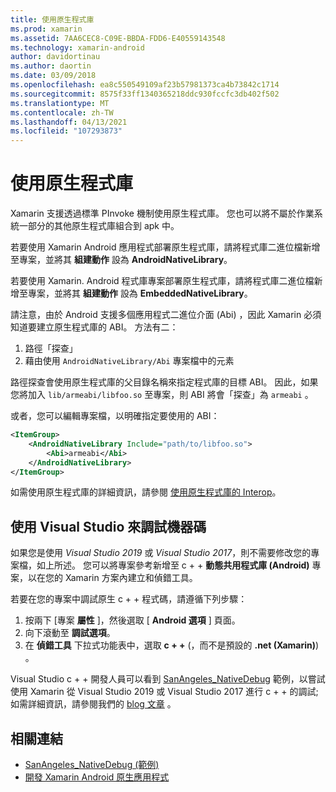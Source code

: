 ```yaml
---
title: 使用原生程式庫
ms.prod: xamarin
ms.assetid: 7AA6CEC8-C09E-BBDA-FDD6-E40559143548
ms.technology: xamarin-android
author: davidortinau
ms.author: daortin
ms.date: 03/09/2018
ms.openlocfilehash: ea8c550549109af23b57981373ca4b73842c1714
ms.sourcegitcommit: 8575f33ff1340365218ddc930fccfc3db402f502
ms.translationtype: MT
ms.contentlocale: zh-TW
ms.lasthandoff: 04/13/2021
ms.locfileid: "107293873"
---
```

# <a name="using-native-libraries"></a>使用原生程式庫

Xamarin 支援透過標準 PInvoke 機制使用原生程式庫。 您也可以將不屬於作業系統一部分的其他原生程式庫組合到 apk 中。

若要使用 Xamarin Android 應用程式部署原生程式庫，請將程式庫二進位檔新增至專案，並將其 **組建動作** 設為 **AndroidNativeLibrary**。

若要使用 Xamarin. Android 程式庫專案部署原生程式庫，請將程式庫二進位檔新增至專案，並將其 **組建動作** 設為 **EmbeddedNativeLibrary**。

請注意，由於 Android 支援多個應用程式二進位介面 (Abi) ，因此 Xamarin 必須知道要建立原生程式庫的 ABI。
方法有二：

1. 路徑「探查」
1. 藉由使用  `AndroidNativeLibrary/Abi` 專案檔中的元素

路徑探查會使用原生程式庫的父目錄名稱來指定程式庫的目標 ABI。 因此，如果您將加入 `lib/armeabi/libfoo.so` 至專案，則 ABI 將會「探查」為 `armeabi` 。

或者，您可以編輯專案檔，以明確指定要使用的 ABI：

```xml
<ItemGroup>
    <AndroidNativeLibrary Include="path/to/libfoo.so">
        <Abi>armeabi</Abi>
    </AndroidNativeLibrary>
</ItemGroup>
```

如需使用原生程式庫的詳細資訊，請參閱 [使用原生程式庫的 Interop](https://www.mono-project.com/docs/advanced/pinvoke/)。

## <a name="debugging-native-code-with-visual-studio"></a>使用 Visual Studio 來調試機器碼

如果您是使用 *Visual Studio 2019* 或 *Visual Studio 2017*，則不需要修改您的專案檔，如上所述。
您可以將專案參考新增至 c + + **動態共用程式庫 (Android)** 專案，以在您的 Xamarin 方案內建立和偵錯工具。

若要在您的專案中調試原生 c + + 程式碼，請遵循下列步驟：

1. 按兩下 [專案 **屬性** ]，然後選取 [ **Android 選項** ] 頁面。
2. 向下滾動至 **調試選項**。
3. 在 **偵錯工具** 下拉式功能表中，選取 **c + +** (，而不是預設的 **.net (Xamarin)**) 。

Visual Studio c + + 開發人員可以看到 [SanAngeles_NativeDebug](/samples/xamarin/monodroid-samples/sanangeles-ndk) 範例，以嘗試使用 Xamarin 從 Visual Studio 2019 或 Visual Studio 2017 進行 c + + 的調試;如需詳細資訊，請參閱我們的 [blog 文章](https://devblogs.microsoft.com/xamarin/build-and-debug-c-libraries-in-xamarin-android-apps-with-visual-studio-2015/) 。

## <a name="related-links"></a>相關連結

- [SanAngeles_NativeDebug (範例) ](/samples/xamarin/monodroid-samples/sanangeles-ndk)
- [開發 Xamarin Android 原生應用程式](https://blogs.msdn.microsoft.com/vcblog/2015/02/23/developing-xamarin-android-native-applications/)
